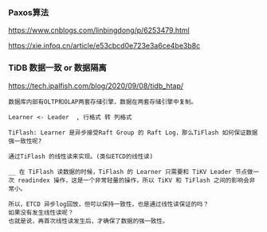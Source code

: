 
### Paxos算法
https://www.cnblogs.com/linbingdong/p/6253479.html

https://xie.infoq.cn/article/e53cbcd0e723e3a6ce4be3b8c

### TiDB 数据一致 or 数据隔离
https://tech.ipalfish.com/blog/2020/09/08/tidb_htap/

	数据库内部有OLTP和OLAP两套存储引擎，数据在两套存储引擎中复制。

	Learner <- Leader  , 行格式 转 列格式

	TiFlash: Learner 是异步接受Raft Group 的 Raft Log，那么TiFlash 如何保证数据强一致性呢?

	通过TiFlash 的线性读来实现。(类似ETCD的线性读) 

	__ 在 TiFlash 读数据的时候，TiFlash 的 Learner 只需要和 TiKV Leader 节点做一次 readindex 操作，这是一个非常轻量的操作，所以 TiKV 和 TiFlash 之间的影响会非常小。

	所以，ETCD 异步log回放，但可以保持一致性，也是通过线性读保证的吗？
	如果没有发生线性读呢？
	也就是说，再首次线性读发生后，才确保了数据的强一致性。


